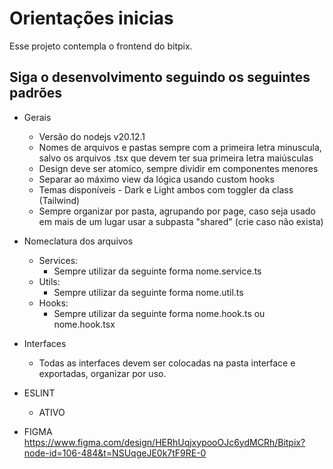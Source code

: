 # Orientações inicias

Esse projeto contempla o frontend do bitpix.

## Siga o desenvolvimento seguindo os seguintes padrões

- Gerais
  - Versão do nodejs v20.12.1
  - Nomes de arquivos e pastas sempre com a primeira letra minuscula, salvo os arquivos .tsx que devem ter sua primeira letra maiúsculas 
  - Design deve ser atomico, sempre dividir em componentes menores
  - Separar ao máximo view da lógica usando custom hooks
  - Temas disponíveis - Dark e Light ambos com toggler da class (Tailwind)
  - Sempre organizar por pasta, agrupando por page, caso seja usado em mais de um lugar usar a subpasta "shared" (crie caso não exista)

- Nomeclatura dos arquivos
  - Services:
    - Sempre utilizar da seguinte forma nome.service.ts
  - Utils:
    - Sempre utilizar da seguinte forma nome.util.ts
  - Hooks:
    - Sempre utilizar da seguinte forma nome.hook.ts ou nome.hook.tsx

- Interfaces
  - Todas as interfaces devem ser colocadas na pasta interface e exportadas, organizar por uso.


- ESLINT
  - ATIVO
 
- FIGMA
  https://www.figma.com/design/HERhUqjxypooOJc6ydMCRh/Bitpix?node-id=106-484&t=NSUqgeJE0k7tF9RE-0
 
